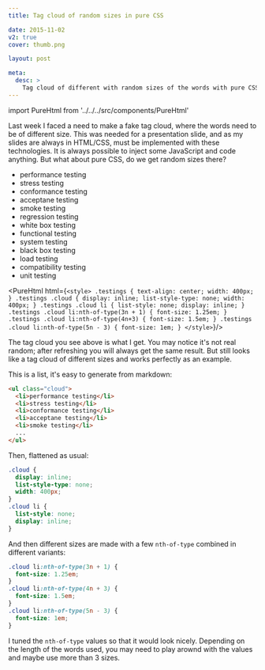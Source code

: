 ```yaml
---
title: Tag cloud of random sizes in pure CSS

date: 2015-11-02
v2: true
cover: thumb.png

layout: post

meta:
  desc: >
    Tag cloud of different with random sizes of the words with pure CSS.
---
```


import PureHtml from '../../../src/components/PureHtml'

<div data-excerpt>

Last week I faced a need to make a fake tag cloud, where the words need to be of different size. This was needed for
a presentation slide, and as my slides are always in HTML/CSS, must be implemented with these technologies. It is always
possible to inject some JavaScript and code anything. But what about pure CSS, do we get random sizes there?

</div>

<div class="testings" markdown="1">

<ul class="cloud">
<li>performance testing</li>
<li>stress testing</li>
<li>conformance testing</li>
<li>acceptane testing</li>
<li>smoke testing</li>
<li>regression testing</li>
<li>white box testing</li>
<li>functional testing</li>
<li>system testing</li>
<li>black box testing</li>
<li>load testing</li>
<li>compatibility testing</li>
<li>unit testing</li>
</ul>

</div>

<PureHtml html={`<style> .testings { text-align: center; width: 400px; } .testings .cloud { display: inline; list-style-type: none; width: 400px; } .testings .cloud li { list-style: none; display: inline; } .testings .cloud li:nth-of-type(3n + 1) { font-size: 1.25em; } .testings .cloud li:nth-of-type(4n+3) { font-size: 1.5em; } .testings .cloud li:nth-of-type(5n - 3) { font-size: 1em; } </style>`}/>

The tag cloud you see above is what I get. You may notice it's not real random; after refreshing you will always get the
same result. But still looks like a tag cloud of different sizes and works perfectly as an example.

This is a list, it's easy to generate from markdown:

```html
<ul class="cloud">
  <li>performance testing</li>
  <li>stress testing</li>
  <li>conformance testing</li>
  <li>acceptane testing</li>
  <li>smoke testing</li>
  ...
</ul>
```

Then, flattened as usual:

```css
.cloud {
  display: inline;
  list-style-type: none;
  width: 400px;
}
.cloud li {
  list-style: none;
  display: inline;
}
```

And then different sizes are made with a few `nth-of-type` combined in different variants:

```css
.cloud li:nth-of-type(3n + 1) {
  font-size: 1.25em;
}
.cloud li:nth-of-type(4n + 3) {
  font-size: 1.5em;
}
.cloud li:nth-of-type(5n - 3) {
  font-size: 1em;
}
```

I tuned the `nth-of-type` values so that it would look nicely. Depending on the length of the words used, you may need
to play arownd with the values and maybe use more than 3 sizes.
